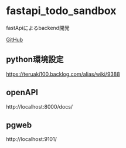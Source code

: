 # fastapi_todo_sandbox
fastApiによるbackend開発

[GitHub](https://github.com/teru-0529/fastapi_todo_sandbox)

## python環境設定
https://teruaki100.backlog.com/alias/wiki/9388

## openAPI
http://localhost:8000/docs/

## pgweb
http://localhost:9101/

